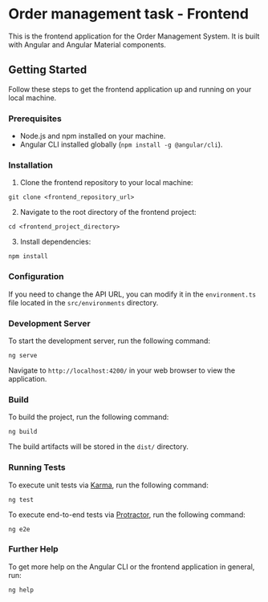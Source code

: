 # Order management task - Frontend

This is the frontend application for the Order Management System. It is built with Angular and Angular Material components.

## Getting Started

Follow these steps to get the frontend application up and running on your local machine.

### Prerequisites

- Node.js and npm installed on your machine.
- Angular CLI installed globally (`npm install -g @angular/cli`).

### Installation

1. Clone the frontend repository to your local machine:

```
git clone <frontend_repository_url>
```

2. Navigate to the root directory of the frontend project:

```
cd <frontend_project_directory>
```

3. Install dependencies:

```
npm install
```

### Configuration

If you need to change the API URL, you can modify it in the `environment.ts` file located in the `src/environments` directory.

### Development Server

To start the development server, run the following command:

```
ng serve
```

Navigate to `http://localhost:4200/` in your web browser to view the application.

### Build

To build the project, run the following command:

```
ng build
```

The build artifacts will be stored in the `dist/` directory.

### Running Tests

To execute unit tests via [Karma](https://karma-runner.github.io), run the following command:

```
ng test
```

To execute end-to-end tests via [Protractor](http://www.protractortest.org/), run the following command:

```
ng e2e
```

### Further Help

To get more help on the Angular CLI or the frontend application in general, run:

```
ng help
```
